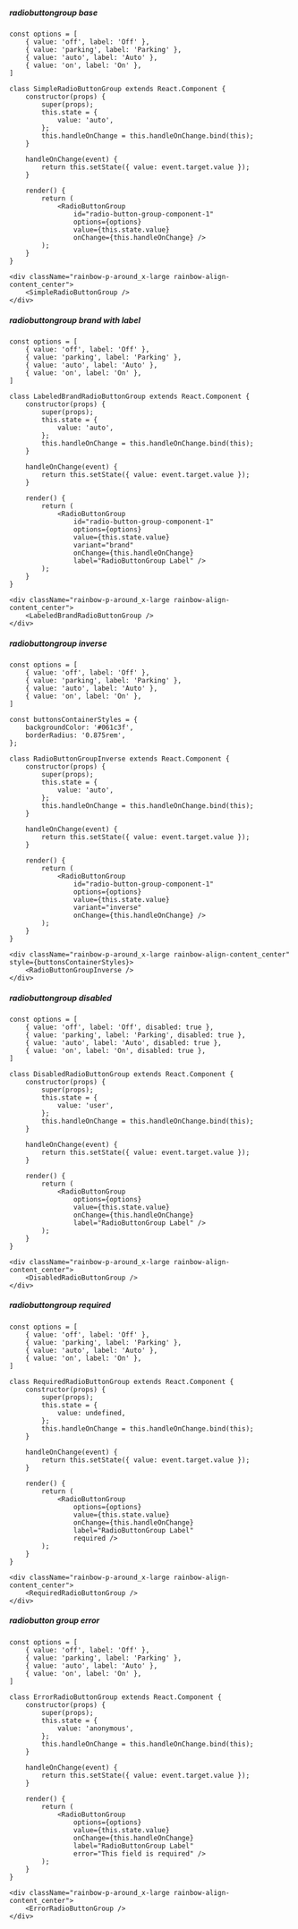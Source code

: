 ##### radiobuttongroup base

    const options = [
        { value: 'off', label: 'Off' },
        { value: 'parking', label: 'Parking' },
        { value: 'auto', label: 'Auto' },
        { value: 'on', label: 'On' },
    ]

    class SimpleRadioButtonGroup extends React.Component {
        constructor(props) {
            super(props);
            this.state = {
                value: 'auto',
            };
            this.handleOnChange = this.handleOnChange.bind(this);
        }

        handleOnChange(event) {
            return this.setState({ value: event.target.value });
        }

        render() {
            return (
                <RadioButtonGroup
                    id="radio-button-group-component-1"
                    options={options}
                    value={this.state.value}
                    onChange={this.handleOnChange} />
            );
        }
    }

    <div className="rainbow-p-around_x-large rainbow-align-content_center">
        <SimpleRadioButtonGroup />
    </div>

##### radiobuttongroup brand with label

    const options = [
        { value: 'off', label: 'Off' },
        { value: 'parking', label: 'Parking' },
        { value: 'auto', label: 'Auto' },
        { value: 'on', label: 'On' },
    ]

    class LabeledBrandRadioButtonGroup extends React.Component {
        constructor(props) {
            super(props);
            this.state = {
                value: 'auto',
            };
            this.handleOnChange = this.handleOnChange.bind(this);
        }

        handleOnChange(event) {
            return this.setState({ value: event.target.value });
        }

        render() {
            return (
                <RadioButtonGroup
                    id="radio-button-group-component-1"
                    options={options}
                    value={this.state.value}
                    variant="brand"
                    onChange={this.handleOnChange}
                    label="RadioButtonGroup Label" />
            );
        }
    }

    <div className="rainbow-p-around_x-large rainbow-align-content_center">
        <LabeledBrandRadioButtonGroup />
    </div>

##### radiobuttongroup inverse

    const options = [
        { value: 'off', label: 'Off' },
        { value: 'parking', label: 'Parking' },
        { value: 'auto', label: 'Auto' },
        { value: 'on', label: 'On' },
    ]

    const buttonsContainerStyles = {
        backgroundColor: '#061c3f',
        borderRadius: '0.875rem',
    };

    class RadioButtonGroupInverse extends React.Component {
        constructor(props) {
            super(props);
            this.state = {
                value: 'auto',
            };
            this.handleOnChange = this.handleOnChange.bind(this);
        }

        handleOnChange(event) {
            return this.setState({ value: event.target.value });
        }

        render() {
            return (
                <RadioButtonGroup
                    id="radio-button-group-component-1"
                    options={options}
                    value={this.state.value}
                    variant="inverse"
                    onChange={this.handleOnChange} />
            );
        }
    }

    <div className="rainbow-p-around_x-large rainbow-align-content_center" style={buttonsContainerStyles}>
        <RadioButtonGroupInverse />
    </div>

##### radiobuttongroup disabled

    const options = [
        { value: 'off', label: 'Off', disabled: true },
        { value: 'parking', label: 'Parking', disabled: true },
        { value: 'auto', label: 'Auto', disabled: true },
        { value: 'on', label: 'On', disabled: true },
    ]

    class DisabledRadioButtonGroup extends React.Component {
        constructor(props) {
            super(props);
            this.state = {
                value: 'user',
            };
            this.handleOnChange = this.handleOnChange.bind(this);
        }

        handleOnChange(event) {
            return this.setState({ value: event.target.value });
        }

        render() {
            return (
                <RadioButtonGroup
                    options={options}
                    value={this.state.value}
                    onChange={this.handleOnChange}
                    label="RadioButtonGroup Label" />
            );
        }
    }

    <div className="rainbow-p-around_x-large rainbow-align-content_center">
        <DisabledRadioButtonGroup />
    </div>

##### radiobuttongroup required

    const options = [
        { value: 'off', label: 'Off' },
        { value: 'parking', label: 'Parking' },
        { value: 'auto', label: 'Auto' },
        { value: 'on', label: 'On' },
    ]

    class RequiredRadioButtonGroup extends React.Component {
        constructor(props) {
            super(props);
            this.state = {
                value: undefined,
            };
            this.handleOnChange = this.handleOnChange.bind(this);
        }

        handleOnChange(event) {
            return this.setState({ value: event.target.value });
        }

        render() {
            return (
                <RadioButtonGroup
                    options={options}
                    value={this.state.value}
                    onChange={this.handleOnChange}
                    label="RadioButtonGroup Label"
                    required />
            );
        }
    }

    <div className="rainbow-p-around_x-large rainbow-align-content_center">
        <RequiredRadioButtonGroup />
    </div>

##### radiobutton group error

    const options = [
        { value: 'off', label: 'Off' },
        { value: 'parking', label: 'Parking' },
        { value: 'auto', label: 'Auto' },
        { value: 'on', label: 'On' },
    ]

    class ErrorRadioButtonGroup extends React.Component {
        constructor(props) {
            super(props);
            this.state = {
                value: 'anonymous',
            };
            this.handleOnChange = this.handleOnChange.bind(this);
        }

        handleOnChange(event) {
            return this.setState({ value: event.target.value });
        }

        render() {
            return (
                <RadioButtonGroup
                    options={options}
                    value={this.state.value}
                    onChange={this.handleOnChange}
                    label="RadioButtonGroup Label"
                    error="This field is required" />
            );
        }
    }

    <div className="rainbow-p-around_x-large rainbow-align-content_center">
        <ErrorRadioButtonGroup />
    </div>
